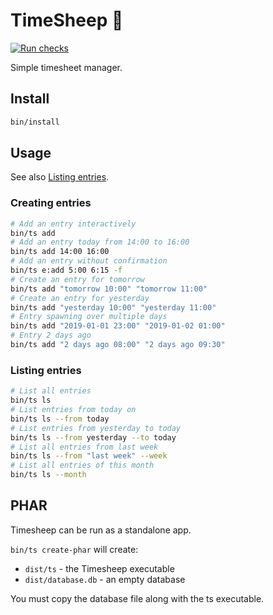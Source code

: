# TimeSheep 🐑

[![Run checks](https://github.com/sixty-nine/timesheep/actions/workflows/behat.yml/badge.svg)](https://github.com/sixty-nine/timesheep/actions)

Simple timesheet manager.

## Install

```bash
bin/install
```

## Usage

See also [Listing entries](doc/entries-list.md).

### Creating entries

```bash
# Add an entry interactively
bin/ts add
# Add an entry today from 14:00 to 16:00
bin/ts add 14:00 16:00
# Add an entry without confirmation
bin/ts e:add 5:00 6:15 -f
# Create an entry for tomorrow
bin/ts add "tomorrow 10:00" "tomorrow 11:00"
# Create an entry for yesterday
bin/ts add "yesterday 10:00" "yesterday 11:00"
# Entry spawning over multiple days
bin/ts add "2019-01-01 23:00" "2019-01-02 01:00"
# Entry 2 days ago
bin/ts add "2 days ago 08:00" "2 days ago 09:30"
```

### Listing entries

```bash
# List all entries
bin/ts ls
# List entries from today on
bin/ts ls --from today
# List entries from yesterday to today
bin/ts ls --from yesterday --to today
# List all entries from last week
bin/ts ls --from "last week" --week
# List all entries of this month
bin/ts ls --month
```

## PHAR

Timesheep can be run as a standalone app.

`bin/ts create-phar` will create:

 * `dist/ts` - the Timesheep executable
 * `dist/database.db` - an empty database

You must copy the database file along with the ts executable.

